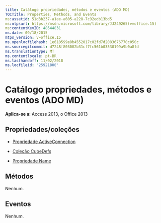 ```yaml
---
title: Catálogo propriedades, métodos e eventos (ADO MD)
TOCTitle: Properties, Methods, and Events
ms:assetid: 51d3b237-a1ee-a605-a228-7c92edb13bd5
ms:mtpsurl: https://msdn.microsoft.com/library/JJ249265(v=office.15)
ms:contentKeyID: 48544831
ms.date: 09/18/2015
mtps_version: v=office.15
ms.openlocfilehash: 1e618599e8b4552017c02fd7d2083676770c050c
ms.sourcegitcommit: d7248f803002b31cf7fc561b03530199a9b0a8fd
ms.translationtype: MT
ms.contentlocale: pt-BR
ms.lasthandoff: 11/02/2018
ms.locfileid: "25921800"
---
```

# <a name="catalog-properties-methods-and-events-ado-md"></a>Catálogo propriedades, métodos e eventos (ADO MD)

**Aplica-se a**: Access 2013, o Office 2013

## <a name="propertiescollections"></a>Propriedades/coleções

- [Propriedade ActiveConnection](activeconnection-property-ado-md.md)

- [Coleção CubeDefs](cubedefs-collection-ado-md.md)

- [Propriedade Name](name-property-ado-md.md)

## <a name="methods"></a>Métodos

Nenhum.

## <a name="events"></a>Eventos

Nenhum.

